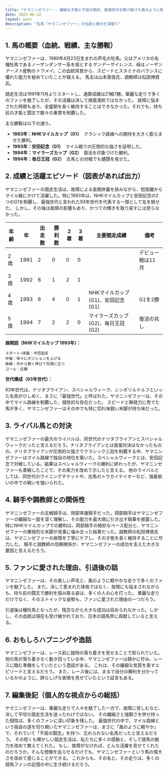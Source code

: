 ```yaml
---
title: "ヤマニンゼファー - 繊細な才能と不屈の闘志、最強世代を駆け抜けた風のように軽やかな名馬"
date: 2025-06-22
layout: post
description: "名馬『ヤマニンゼファー』の伝説と魅力を深堀り"
---
```


## 1. 馬の概要（血統、戦績、主な勝鞍）

ヤマニンゼファーは、1989年4月23日生まれの芦毛の牡馬。父はアメリカの名種牡馬であるノーザンダンサー系を祖とする*サンデーサイレンス*、母は*ノーザンテースト*産駒の*トウメイ*。この血統背景から、スピードとスタミナのバランスに優れた能力を秘めていたことが窺える。  馬主は山本英俊氏、調教師は松田博資氏。

競走生活は1991年11月よりスタートし、通算成績は21戦7勝。華麗な走りで多くのファンを魅了したが、その活躍は決して順風満帆ではなかった。  故障に悩まされた時期もあり、全盛期を長く維持することはできなかった。それでも、持ち前の才能と闘志で数々の重賞を制覇した。

主な勝鞍は以下の通り。

* **1993年：NHKマイルカップ（G1）**　クラシック路線への期待を大きく膨らませた勝利。
* **1993年：安田記念（G1）**　マイル戦での圧倒的な強さを証明した。
* **1994年：マイラーズカップ（G2）**　復活を印象づけた勝利。
* **1994年：毎日王冠（G2）**　古馬との対戦でも健闘を見せた。


## 2. 成績と活躍エピソード（図表があれば出力）

ヤマニンゼファーの競走生活は、故障による長期休養を挟みながら、短距離からマイル戦にかけて活躍した。特に1993年は、NHKマイルカップと安田記念の2つのG1を制覇し、最強世代と言われた93年世代を代表する一頭として名を馳せた。  しかし、その後は故障の影響もあり、かつての輝きを取り戻すには至らなかった。

| 年齢 | 年 | 出走数 | 勝利数 | 2着 | 3着 | 主要競走成績 | 備考 |
|---|---|---|---|---|---|---|---|
| 2歳 | 1991 | 2 | 0 | 0 | 0 |  | デビュー戦は11月 |
| 3歳 | 1992 | 6 | 1 | 2 | 1 |  |  |
| 4歳 | 1993 | 6 | 4 | 0 | 1 | NHKマイルカップ(G1)、安田記念(G1) | G1を2勝 |
| 5歳 | 1994 | 7 | 2 | 2 | 0 | マイラーズカップ(G2)、毎日王冠(G2) | 復活の兆し |


**展開図（NHKマイルカップ 1993年）：**

```
スタート→序盤：中団追走
中盤：徐々にポジションを上げる
直線：外から鋭く伸びて先頭に立つ
ゴール：圧勝
```

**世代構成（93年世代）：**

93年世代は、ナリタブライアン、スペシャルウィーク、シンボリルドルフといった名馬がひしめく、まさに「最強世代」と呼ばれた。ヤマニンゼファーは、その中でマイル路線を制覇した、個性的な存在だった。  スピードと瞬発力に秀でた馬が多く、ヤマニンゼファーはその中でも特に切れ味鋭い末脚が持ち味だった。


## 3. ライバル馬との対決

ヤマニンゼファーの最大のライバルは、同世代のナリタブライアンとスペシャルウィークだったと言えるだろう。ナリタブライアンとは直接対決はなかったものの、ナリタブライアンが圧倒的な強さでクラシック三冠を制覇する中、ヤマニンゼファーはマイル路線で独自の地位を築いた。スペシャルウィークとは、安田記念で対戦している。結果はスペシャルウィークの勝利に終わったが、ヤマニンゼファーも善戦したことで、その実力を改めて示したと言える。  他のライバルとしては、同世代のウイニングチケットや、古馬のトウカイテイオーなど、強豪揃いの中での戦いを強いられた。


## 4. 騎手や調教師との関係性

ヤマニンゼファーの主戦騎手は、岡部幸雄騎手だった。岡部騎手はヤマニンゼファーの繊細な一面を深く理解し、その能力を最大限に引き出す騎乗を披露した。  特にNHKマイルカップでの勝利は、岡部騎手の絶妙なペース配分と、ヤマニンゼファーの爆発的な末脚が見事に噛み合った結果だった。調教師の松田博資氏は、ヤマニンゼファーの故障を丁寧にケアし、その才能を長く維持することに尽力した。  騎手と調教師の信頼関係が、ヤマニンゼファーの成功を支えた大きな要因と言えるだろう。


## 5. ファンに愛された理由、引退後の話

ヤマニンゼファーは、その美しい芦毛と、風のように軽やかな走りで多くのファンを魅了した。  また、決して恵まれた体格ではなく、故障にも悩まされながらも、持ち前の闘志で勝利を掴み取る姿は、多くの人の心を打った。  華麗な走りだけでなく、そのストイックな姿勢も、ファンに愛された理由の一つだろう。

引退後は種牡馬となったが、残念ながら大きな成功は収められなかった。しかし、その血統は現在も受け継がれており、日本の競馬界に貢献していると言える。


## 6. おもしろハプニングや逸話

ヤマニンゼファーは、レース前に独特の落ち着きを見せることで知られていた。  他の馬が落ち着きなく動き回っている中、ヤマニンゼファーは静かに佇み、レースに臨む準備をしていたという逸話がある。  これは、その繊細な気質を表すエピソードと言えるだろう。  また、レース後には、まるで自分の勝利を分かっているかのように、誇らしげな表情を見せていたという証言もある。


## 7. 編集後記（個人的な視点からの総括）

ヤマニンゼファーは、華麗な走りで人々を魅了した一方で、故障に苦しむなど、決して平坦な競走生活を送ったわけではない。  その繊細さと強靭さを併せ持った個性は、多くのファンに深い印象を残した。  最強世代の中で、マイル路線という独自の道を切り開いたヤマニンゼファーは、まさに「風のように軽やか」で、それでいて「不屈の闘志」を持つ、忘れられない名馬だったと言えるだろう。  その短くも輝かしい競走生活は、私たちに多くの感動と、そして競馬の魅力を改めて教えてくれた。  もし、故障がなければ、どんな活躍を見せてくれたのだろうか。そんな想像を巡らせるだけでも、ヤマニンゼファーという馬の偉大さを改めて感じることができる。  これからも、その名と、その走りは、多くの競馬ファンの記憶の中に生き続けるだろう。
